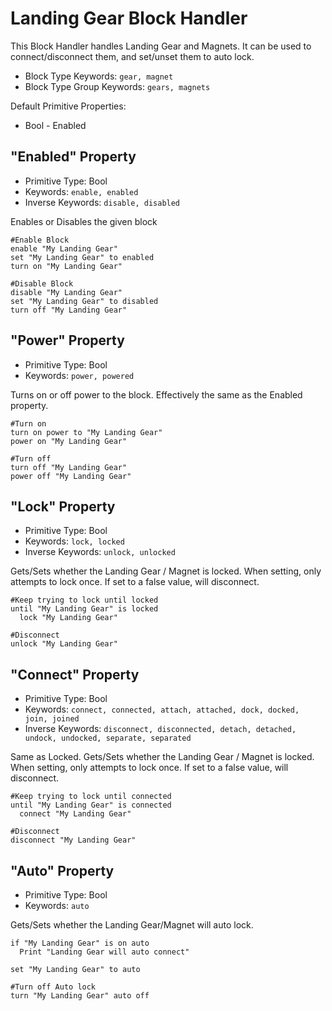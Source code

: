 ﻿# Landing Gear Block Handler
This Block Handler handles Landing Gear and Magnets.  It can be used to connect/disconnect them, and set/unset them to auto lock.

* Block Type Keywords: ```gear, magnet```
* Block Type Group Keywords: ```gears, magnets```

Default Primitive Properties:
* Bool - Enabled

## "Enabled" Property
* Primitive Type: Bool
* Keywords: ```enable, enabled```
* Inverse Keywords: ```disable, disabled```

Enables or Disables the given block

```
#Enable Block
enable "My Landing Gear"
set "My Landing Gear" to enabled
turn on "My Landing Gear"

#Disable Block
disable "My Landing Gear"
set "My Landing Gear" to disabled
turn off "My Landing Gear"
```

## "Power" Property
* Primitive Type: Bool
* Keywords: ```power, powered```

Turns on or off power to the block.  Effectively the same as the Enabled property.

```
#Turn on
turn on power to "My Landing Gear"
power on "My Landing Gear"

#Turn off
turn off "My Landing Gear"
power off "My Landing Gear"
```

## "Lock" Property
* Primitive Type: Bool
* Keywords: ```lock, locked```
* Inverse Keywords: ```unlock, unlocked```

Gets/Sets whether the Landing Gear / Magnet is locked. When setting, only attempts to lock once.  If set to a false value, will disconnect.

```
#Keep trying to lock until locked
until "My Landing Gear" is locked
  lock "My Landing Gear"

#Disconnect
unlock "My Landing Gear"
```

## "Connect" Property
* Primitive Type: Bool
* Keywords: ```connect, connected, attach, attached, dock, docked, join, joined```
* Inverse Keywords: ```disconnect, disconnected, detach, detached, undock, undocked, separate, separated```

Same as Locked. Gets/Sets whether the Landing Gear / Magnet is locked. When setting, only attempts to lock once.  If set to a false value, will disconnect.

```
#Keep trying to lock until connected
until "My Landing Gear" is connected
  connect "My Landing Gear"

#Disconnect
disconnect "My Landing Gear"
```

## "Auto" Property
* Primitive Type: Bool
* Keywords: ```auto```

Gets/Sets whether the Landing Gear/Magnet will auto lock.

```
if "My Landing Gear" is on auto
  Print "Landing Gear will auto connect"

set "My Landing Gear" to auto

#Turn off Auto lock
turn "My Landing Gear" auto off
```